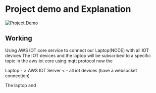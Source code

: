 # Project demo and Explanation

[![Project Demo](https://img.youtube.com/vi/kcUAadzDU4Q/0.jpg)](https://www.youtube.com/watch?v=kcUAadzDU4Q)

## Working 
Using AWS IOT core service to connect our Laptop(NODE) with all  IOT devices 
The IOT devices and the laptop will be subscribed to a specific topic in the aws iot core using mqtt protocol 
now the

  Laptop - >  AWS IOT Server < - all iot devices  (have a websocket connection) 
  
  The laptop and 







